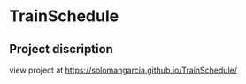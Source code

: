 # TrainSchedule
## Project discription
view project at https://solomangarcia.github.io/TrainSchedule/
